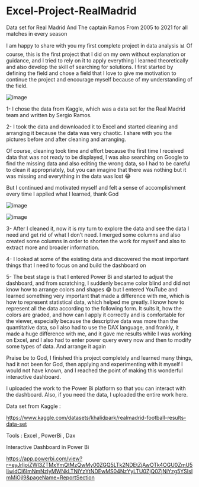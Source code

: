 # Excel-Project-RealMadrid
Data set for Real Madrid And The captain Ramos From 2005 to 2021 for all matches in every season 


I am happy to share with you my first complete project in data analysis 📊
Of course, this is the first project that I did on my own without explanation or guidance, and I tried to rely on it to apply everything I learned theoretically and also develop the skill of searching for solutions. I first started by defining the field and chose a field that I love to give me motivation to continue the project and encourage myself because of my understanding of the field.



![image](https://github.com/AbdullahAws99/Excel-Project-RealMadrid/assets/97203899/607c49d6-d3e1-4592-8748-1a553c0224ec)





1- I chose the data from Kaggle, which was a data set for the Real Madrid team and written by Sergio Ramos.






2- I took the data and downloaded it to Excel and started cleaning and arranging it because the data was very chaotic. I share with you the pictures before and after cleaning and arranging.


Of course, cleaning took time and effort because the first time I received data that was not ready to be displayed, I was also searching on Google to find the missing data and also editing the wrong data, so I had to be careful to clean it appropriately, but you can imagine that there was nothing but it was missing and everything in the data was lost 😂

But I continued and motivated myself and felt a sense of accomplishment every time I applied what I learned, thank God




![image](https://github.com/AbdullahAws99/Excel-Project-RealMadrid/assets/97203899/833b9bea-8b0d-4175-9d70-237da2a7c4fb)


![image](https://github.com/AbdullahAws99/Excel-Project-RealMadrid/assets/97203899/fbd141de-4b5b-4217-9d75-21afab5239ab)





3- After I cleaned it, now it is my turn to explore the data and see the data I need and get rid of what I don’t need. I merged some columns and also created some columns in order to shorten the work for myself and also to extract more and broader information.




4- I looked at some of the existing data and discovered the most important things that I need to focus on and build the dashboard on




5- The best stage is that I entered Power Bi and started to adjust the dashboard, and from scratching, I suddenly became color blind and did not know how to arrange colors and shapes 😂 but I entered YouTube and learned something very important that made a difference with me, which is how to represent statistical data, which helped me greatly. I know how to represent all the data according to the following form. It suits it, how the colors are graded, and how can I apply it correctly and is comfortable for the viewer, especially because the descriptive data was more than the quantitative data, so I also had to use the DAX language, and frankly, it made a huge difference with me, and it gave me results while I was working on Excel, and I also had to enter power query every now and then to modify some types of data. And arrange it again




Praise be to God, I finished this project completely and learned many things, had it not been for God, then applying and experimenting with it myself I would not have known, and I reached the point of making this wonderful interactive dashboard.

 I uploaded the work to the Power Bi platform so that you can interact with the dashboard. Also, if you need the data, I uploaded the entire work here.




Data set from Kaggle :

https://www.kaggle.com/datasets/khalidpark/realmadrid-football-results-data-set



Tools : Excel , PowerBi , Dax



Interactive Dashboard in Power Bi


https://app.powerbi.com/view?r=eyJrIjoiZWI3ZTMxYmQtMzQwMy00ZGQ5LTk2NDEtZjAwOTk4OGU0ZmU5IiwidCI6ImNmNzIyMWNkLTNiYzYtNDEwMS04NzYyLTU0ZjQ0ZjNiYzg5YSIsImMiOjl9&pageName=ReportSection
